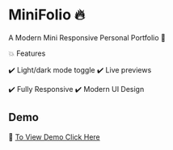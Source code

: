 # MiniFolio :fire:

A Modern Mini Responsive Personal Portfolio :iphone:


:collision: Features

:heavy_check_mark: Light/dark mode toggle
:heavy_check_mark: Live previews

:heavy_check_mark: Fully Responsive
:heavy_check_mark: Modern UI Design


## Demo

 :small_red_triangle_down: [To View Demo Click Here](https://itsteatv-portfolio.netlify.app/)


